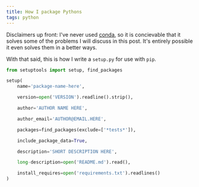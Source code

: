 ```yaml
---
title: How I package Pythons
tags: python
---
```


Disclaimers up front: I've never used [conda][1], so it is concievable
that it solves some of the problems I will discuss in this post. It's entirely
possible it even solves them in a better ways.

With that said, this is how I write a `setup.py` for use with `pip`.

``` Python
from setuptools import setup, find_packages

setup(
    name='package-name-here',

    version=open('VERSION').readline().strip(),

    author='AUTHOR NAME HERE',

    author_email='AUTHOR@EMAIL.HERE',

    packages=find_packages(exclude=['*tests*']),

    include_package_data=True,

    description='SHORT DESCRIPTION HERE',

    long-description=open('README.md').read(),

    install_requires=open('requirements.txt').readlines()
)
```

[1]: http://conda.pydata.org/docs/
